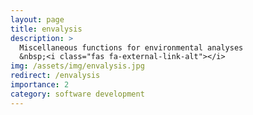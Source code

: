 ```yaml
---
layout: page
title: envalysis
description: >
  Miscellaneous functions for environmental analyses
  &nbsp;<i class="fas fa-external-link-alt"></i>
img: /assets/img/envalysis.jpg
redirect: /envalysis
importance: 2
category: software development
---
```

